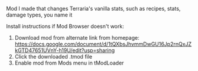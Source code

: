 Mod I made that changes Terraria's vanilla stats, such as recipes, stats, damage types, you name it

Install instructions if Mod Browser doesn't work:

1. Download mod from alternate link from homepage: https://docs.google.com/document/d/1tQXbsJhvmmDwGU16Jp2rnQxJZkGTD47651UVnY-h19U/edit?usp=sharing
2. Click the downloaded .tmod file
3. Enable mod from Mods menu in tModLoader

